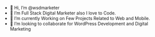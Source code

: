 - 👋 Hi, I’m @wsdmarketer
- 👀 I’m Full Stack Digital Marketer also I love to Code. 
- 🌱 I’m currently Working on Few Projects Related to Web and Mobile. 
- 💞️ I’m looking to collaborate for WordPress Development and Digital Marketing

<!---
wsdmarketer/wsdmarketer is a ✨ special ✨ repository because its `README.md` (this file) appears on your GitHub profile.
You can click the Preview link to take a look at your changes.
--->
